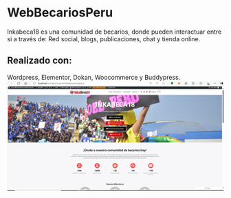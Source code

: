 # WebBecariosPeru
Inkabeca18 es una comunidad de becarios, donde pueden interactuar entre si a través de: Red social, blogs, publicaciones, chat y tienda online.
## Realizado con:
Wordpress, Elementor, Dokan, Woocommerce y Buddypress.
![Texto alternativo](captura.png)
